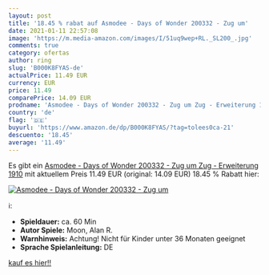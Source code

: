 ```yaml
---
layout: post
title: '18.45 % rabat auf Asmodee - Days of Wonder 200332 - Zug um'
date: 2021-01-11 22:57:08
image: 'https://m.media-amazon.com/images/I/51uq9wep+RL._SL200_.jpg'
comments: true
category: ofertas
author: ring
slug: 'B000K8FYAS-de'
actualPrice: 11.49 EUR
currency: EUR
price: 11.49
comparePrice: 14.09 EUR
prodname: 'Asmodee - Days of Wonder 200332 - Zug um Zug - Erweiterung 1910'
country: 'de'
flag: '🇩🇪'
buyurl: 'https://www.amazon.de/dp/B000K8FYAS/?tag=tolees0ca-21'
descuento: '18.45'
average: '11.49'
---
```


Es gibt ein [Asmodee - Days of Wonder 200332 - Zug um Zug - Erweiterung 1910](https://www.amazon.de/dp/B000K8FYAS/?tag=tolees0ca-21) mit aktuellem Preis 11.49 EUR (original: 14.09 EUR) 18.45 % Rabatt hier:

[![Asmodee - Days of Wonder 200332 - Zug um](https://m.media-amazon.com/images/I/51uq9wep+RL._SL200_.jpg)](https://www.amazon.de/dp/B000K8FYAS/?tag=tolees0ca-21)

ℹ️:

- <b>Spieldauer:</b> ca. 60 Min
- <b>Autor Spiele:</b> Moon, Alan R.
- <b>Warnhinweis:</b> Achtung! Nicht für Kinder unter 36 Monaten geeignet
- <b>Sprache Spielanleitung:</b> DE

[kauf es hier!!](https://www.amazon.de/dp/B000K8FYAS/?tag=tolees0ca-21)
